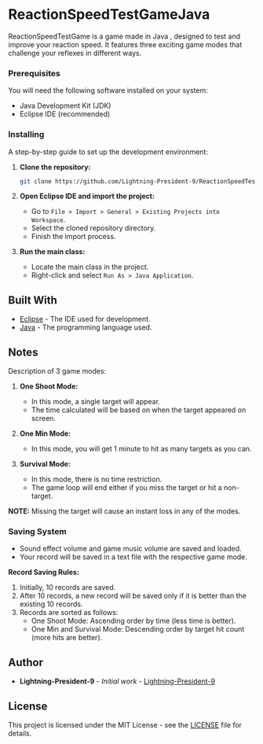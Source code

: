 # ReactionSpeedTestGameJava

ReactionSpeedTestGame is a game made in Java , designed to test and improve your reaction speed. It features three exciting game modes that challenge your reflexes in different ways.

### Prerequisites

You will need the following software installed on your system:

- Java Development Kit (JDK)
- Eclipse IDE (recommended)

### Installing

A step-by-step guide to set up the development environment:

1. **Clone the repository:**
   ```sh
   git clone https://github.com/Lightning-President-9/ReactionSpeedTestGameJava.git
   ```
   
2. **Open Eclipse IDE and import the project:**
   - Go to `File > Import > General > Existing Projects into Workspace`.
   - Select the cloned repository directory.
   - Finish the import process.

3. **Run the main class:**
   - Locate the main class in the project.
   - Right-click and select `Run As > Java Application`.

## Built With

* [Eclipse](https://www.eclipse.org/) - The IDE used for development.
* [Java](https://www.java.com/) - The programming language used.

## Notes

Description of 3 game modes:

1. **One Shoot Mode:**
   - In this mode, a single target will appear.
   - The time calculated will be based on when the target appeared on screen.

2. **One Min Mode:**
   - In this mode, you will get 1 minute to hit as many targets as you can.

3. **Survival Mode:**
   - In this mode, there is no time restriction.
   - The game loop will end either if you miss the target or hit a non-target.

**NOTE:** Missing the target will cause an instant loss in any of the modes.

### Saving System

- Sound effect volume and game music volume are saved and loaded.
- Your record will be saved in a text file with the respective game mode.

**Record Saving Rules:**
1. Initially, 10 records are saved.
2. After 10 records, a new record will be saved only if it is better than the existing 10 records.
3. Records are sorted as follows:
   - One Shoot Mode: Ascending order by time (less time is better).
   - One Min and Survival Mode: Descending order by target hit count (more hits are better).

## Author

* **Lightning-President-9** - *Initial work* - [Lightning-President-9](https://github.com/Lightning-President-9)

## License

This project is licensed under the MIT License - see the [LICENSE](LICENSE) file for details.

